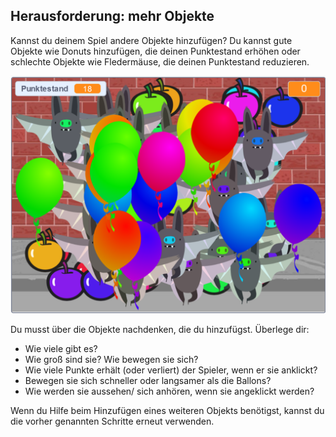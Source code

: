 ## Herausforderung: mehr Objekte
Kannst du deinem Spiel andere Objekte hinzufügen? Du kannst gute Objekte wie Donuts hinzufügen, die deinen Punktestand erhöhen oder schlechte Objekte wie Fledermäuse, die deinen Punktestand reduzieren.

![Screenshot](images/balloons-objects.png)

Du musst über die Objekte nachdenken, die du hinzufügst. Überlege dir:

+ Wie viele gibt es?
+ Wie groß sind sie? Wie bewegen sie sich?
+ Wie viele Punkte erhält (oder verliert) der Spieler, wenn er sie anklickt?
+ Bewegen sie sich schneller oder langsamer als die Ballons?
+ Wie werden sie aussehen/ sich anhören, wenn sie angeklickt werden?

Wenn du Hilfe beim Hinzufügen eines weiteren Objekts benötigst, kannst du die vorher genannten Schritte erneut verwenden.

